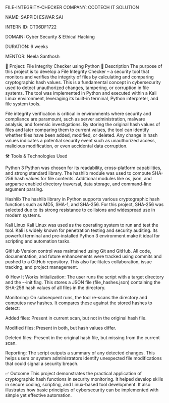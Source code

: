 FILE-INTEGRITY-CHECKER
COMPANY: CODTECH IT SOLUTION

NAME: SAPPIDI ESWAR SAI

INTERN ID: CT06DF1722

DOMAIN: Cyber Security & Ethical Hacking

DURATION: 6 weeks

MENTOR: Neela Santhosh

🔐 Project: File Integrity Checker using Python 📝 Description The purpose of this project is to develop a File Integrity Checker – a security tool that monitors and verifies the integrity of files by calculating and comparing cryptographic hash values. This is a fundamental concept in cybersecurity used to detect unauthorized changes, tampering, or corruption in file systems. The tool was implemented in Python and executed within a Kali Linux environment, leveraging its built-in terminal, Python interpreter, and file system tools.

File integrity verification is critical in environments where security and compliance are paramount, such as server administration, malware analysis, and forensic investigations. By storing the original hash values of files and later comparing them to current values, the tool can identify whether files have been added, modified, or deleted. Any change in hash values indicates a potential security event such as unauthorized access, malicious modification, or even accidental data corruption.

🛠️ Tools & Technologies Used

Python 3 Python was chosen for its readability, cross-platform capabilities, and strong standard library. The hashlib module was used to compute SHA-256 hash values for file contents. Additional modules like os, json, and argparse enabled directory traversal, data storage, and command-line argument parsing.

Hashlib The hashlib library in Python supports various cryptographic hash functions such as MD5, SHA-1, and SHA-256. For this project, SHA-256 was selected due to its strong resistance to collisions and widespread use in modern systems.

Kali Linux Kali Linux was used as the operating system to run and test the tool. Kali is widely known for penetration testing and security auditing. Its powerful terminal and pre-installed Python 3 environment make it ideal for scripting and automation tasks.

GitHub Version control was maintained using Git and GitHub. All code, documentation, and future enhancements were tracked using commits and pushed to a GitHub repository. This also facilitates collaboration, issue tracking, and project management.

⚙️ How It Works Initialization: The user runs the script with a target directory and the --init flag. This stores a JSON file (file_hashes.json) containing the SHA-256 hash values of all files in the directory.

Monitoring: On subsequent runs, the tool re-scans the directory and computes new hashes. It compares these against the stored hashes to detect:

Added files: Present in current scan, but not in the original hash file.

Modified files: Present in both, but hash values differ.

Deleted files: Present in the original hash file, but missing from the current scan.

Reporting: The script outputs a summary of any detected changes. This helps users or system administrators identify unexpected file modifications that could signal a security breach.

✅ Outcome This project demonstrates the practical application of cryptographic hash functions in security monitoring. It helped develop skills in secure coding, scripting, and Linux-based tool development. It also illustrates how basic principles of cybersecurity can be implemented with simple yet effective automation.


